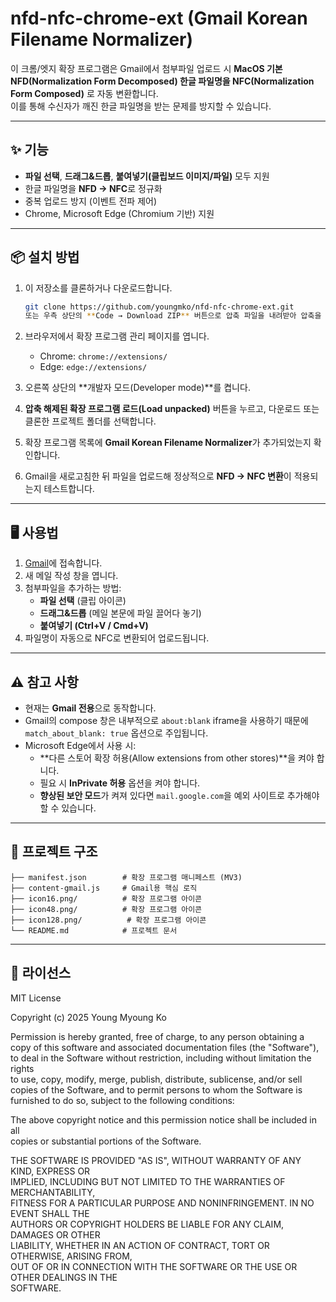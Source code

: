 # nfd-nfc-chrome-ext (Gmail Korean Filename Normalizer)

이 크롬/엣지 확장 프로그램은 Gmail에서 첨부파일 업로드 시 **MacOS 기본 NFD(Normalization Form Decomposed) 한글 파일명을 NFC(Normalization Form Composed)** 로 자동 변환합니다.  
이를 통해 수신자가 깨진 한글 파일명을 받는 문제를 방지할 수 있습니다.

---

## ✨ 기능

- **파일 선택**, **드래그&드롭**, **붙여넣기(클립보드 이미지/파일)** 모두 지원  
- 한글 파일명을 **NFD → NFC**로 정규화  
- 중복 업로드 방지 (이벤트 전파 제어)  
- Chrome, Microsoft Edge (Chromium 기반) 지원  

---

## 📦 설치 방법

1. 이 저장소를 클론하거나 다운로드합니다.
   ```bash
   git clone https://github.com/youngmko/nfd-nfc-chrome-ext.git
   또는 우측 상단의 **Code → Download ZIP** 버튼으로 압축 파일을 내려받아 압축을 해제합니다.

2. 브라우저에서 확장 프로그램 관리 페이지를 엽니다.  
   - Chrome: `chrome://extensions/`  
   - Edge: `edge://extensions/`

3. 오른쪽 상단의 **개발자 모드(Developer mode)**를 켭니다.

4. **압축 해제된 확장 프로그램 로드(Load unpacked)** 버튼을 누르고, 다운로드 또는 클론한 프로젝트 폴더를 선택합니다.

5. 확장 프로그램 목록에 **Gmail Korean Filename Normalizer**가 추가되었는지 확인합니다.

6. Gmail을 새로고침한 뒤 파일을 업로드해 정상적으로 **NFD → NFC 변환**이 적용되는지 테스트합니다.

---

## 🖥️ 사용법

1. [Gmail](https://mail.google.com)에 접속합니다.  
2. 새 메일 작성 창을 엽니다.  
3. 첨부파일을 추가하는 방법:
   - **파일 선택** (클립 아이콘)  
   - **드래그&드롭** (메일 본문에 파일 끌어다 놓기)  
   - **붙여넣기 (Ctrl+V / Cmd+V)**  
4. 파일명이 자동으로 NFC로 변환되어 업로드됩니다.

---

## ⚠️ 참고 사항

- 현재는 **Gmail 전용**으로 동작합니다.  
- Gmail의 compose 창은 내부적으로 `about:blank` iframe을 사용하기 때문에 `match_about_blank: true` 옵션으로 주입됩니다.  
- Microsoft Edge에서 사용 시:
  - **다른 스토어 확장 허용(Allow extensions from other stores)**을 켜야 합니다.  
  - 필요 시 **InPrivate 허용** 옵션을 켜야 합니다.  
  - **향상된 보안 모드**가 켜져 있다면 `mail.google.com`을 예외 사이트로 추가해야 할 수 있습니다.  

---

## 📂 프로젝트 구조

```text
├── manifest.json        # 확장 프로그램 매니페스트 (MV3)
├── content-gmail.js     # Gmail용 핵심 로직
├── icon16.png/          # 확장 프로그램 아이콘
├── icon48.png/          # 확장 프로그램 아이콘
├── icon128.png/          # 확장 프로그램 아이콘
└── README.md            # 프로젝트 문서
```

---

## 📝 라이선스

MIT License

Copyright (c) 2025 Young Myoung Ko

Permission is hereby granted, free of charge, to any person obtaining a copy
of this software and associated documentation files (the "Software"), to deal
in the Software without restriction, including without limitation the rights  
to use, copy, modify, merge, publish, distribute, sublicense, and/or sell  
copies of the Software, and to permit persons to whom the Software is  
furnished to do so, subject to the following conditions:

The above copyright notice and this permission notice shall be included in all  
copies or substantial portions of the Software.

THE SOFTWARE IS PROVIDED "AS IS", WITHOUT WARRANTY OF ANY KIND, EXPRESS OR  
IMPLIED, INCLUDING BUT NOT LIMITED TO THE WARRANTIES OF MERCHANTABILITY,  
FITNESS FOR A PARTICULAR PURPOSE AND NONINFRINGEMENT. IN NO EVENT SHALL THE  
AUTHORS OR COPYRIGHT HOLDERS BE LIABLE FOR ANY CLAIM, DAMAGES OR OTHER  
LIABILITY, WHETHER IN AN ACTION OF CONTRACT, TORT OR OTHERWISE, ARISING FROM,  
OUT OF OR IN CONNECTION WITH THE SOFTWARE OR THE USE OR OTHER DEALINGS IN THE  
SOFTWARE.

